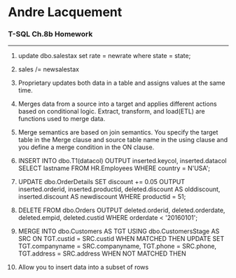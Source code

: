 ﻿# Andre Lacquement
### T-SQL Ch.8b Homework
---

1. update dbo.salestax
set rate = newrate
where state = state;

1. sales /= newsalestax

1. Proprietary updates both data in a table and assigns values at the same time. 

1. Merges data from a source into a target and applies different actions based on conditional logic. Extract, transform, and load(ETL) are functions used to merge data.

1. Merge semantics are based on join semantics. You specify the target table in the Merge clause and source table name in the using clause and you define a merge condition in the ON clause. 
1. INSERT INTO dbo.T1(datacol)
OUTPUT inserted.keycol, inserted.datacol
SELECT lastname
FROM HR.Employees
WHERE country = N'USA';

1. UPDATE dbo.OrderDetails
SET discount += 0.05
OUTPUT
inserted.orderid,
inserted.productid,
deleted.discount AS olddiscount,
inserted.discount AS newdiscount
WHERE productid = 51;

1. DELETE FROM dbo.Orders
OUTPUT
deleted.orderid,
deleted.orderdate,
deleted.empid,
deleted.custid
WHERE orderdate < '20160101';

1. MERGE INTO dbo.Customers AS TGT
USING dbo.CustomersStage AS SRC
ON TGT.custid = SRC.custid
WHEN MATCHED THEN
UPDATE SET
TGT.companyname = SRC.companyname,
TGT.phone = SRC.phone,
TGT.address = SRC.address
WHEN NOT MATCHED THEN

1. Allow you to insert data into a subset of rows 